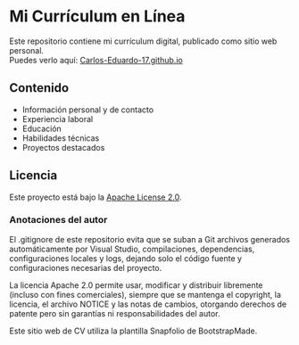 # Mi Currículum en Línea

Este repositorio contiene mi currículum digital, publicado como sitio web personal.  
Puedes verlo aquí: [Carlos-Eduardo-17.github.io](https://Carlos-Eduardo-17.github.io)

## Contenido
- Información personal y de contacto  
- Experiencia laboral  
- Educación  
- Habilidades técnicas  
- Proyectos destacados  

## Licencia
Este proyecto está bajo la [Apache License 2.0](LICENSE).

### Anotaciones del autor
El .gitignore de este repositorio evita que se suban a Git archivos generados automáticamente por Visual Studio, compilaciones, dependencias, configuraciones locales y logs, dejando solo el código fuente y configuraciones necesarias del proyecto.

La licencia Apache 2.0 permite usar, modificar y distribuir libremente (incluso con fines comerciales), siempre que se mantenga el copyright, la licencia, el archivo NOTICE y las notas de cambios, otorgando derechos de patente pero sin garantías ni responsabilidades del autor.

Este sitio web de CV utiliza la plantilla Snapfolio de BootstrapMade.